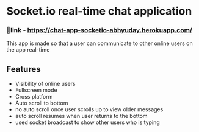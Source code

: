 # Socket.io real-time chat application

### 🔗link - https://chat-app-socketio-abhyuday.herokuapp.com/

This app is made so that a user can communicate to other online users on the app
real-time 




## Features

- Visibility of online users
- Fullscreen mode
- Cross platform
- Auto scroll to bottom
- no auto scroll once user scrolls up to view older messages
- auto scroll resumes when user returns to the bottom
- used socket broadcast to show other users who is typing




